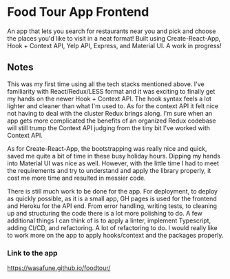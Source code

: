 # Food Tour App Frontend
An app that lets you search for restaurants near you and pick and choose the places you'd like to visit in a neat format! Built using Create-React-App, Hook + Context API, Yelp API, Express, and Material UI. A work in progress!

## Notes
This was my first time using all the tech stacks mentioned above. I've familiarity with React/Redux/LESS format and it was exciting to finally get my hands on the newer Hook + Context API. The hook syntax feels a lot lighter and cleaner than what I'm used to. As for the context API it felt nice not having to deal with the cluster Redux brings along. I'm sure when an app gets more complicated the benefits of an organized Redux codebase will still trump the Context API judging from the tiny bit I've worked with Context API.

As for Create-React-App, the bootstrapping was really nice and quick, saved me quite a bit of time in these busy holiday hours. Dipping my hands into Material UI was nice as well. However, with the little time I had to meet the requirements and try to understand and apply the library properly, it cost me more time and resulted in messier code.

There is still much work to be done for the app. For deployment, to deploy as quickly possible, as it is a small app, GH pages is used for the frontend and Heroku for the API end. From error handling, writing tests, to cleaning up and structuring the code there is a lot more polishing to do. A few additional things I can think of is to apply a linter, implement Typescript, adding CI/CD, and refactoring. A lot of refactoring to do. I would really like to work more on the app to apply hooks/context and the packages properly.

### Link to the app
https://wasafune.github.io/foodtour/
